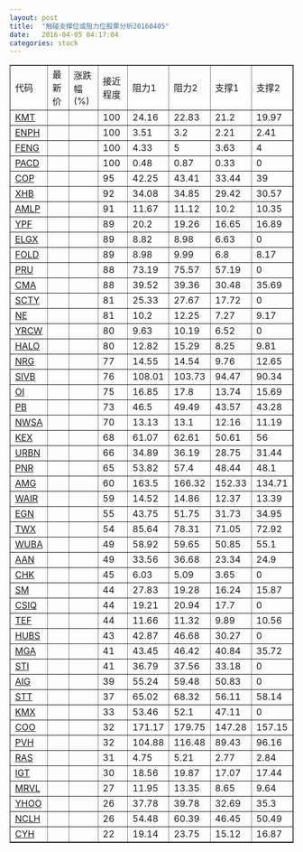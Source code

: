 ```yaml
---
layout: post
title:  "触碰支撑位或阻力位股票分析20160405"
date:   2016-04-05 04:17:04
categories: stock
---
```

<script type="text/javascript">
var stockList = []
stockList.push('gb_kmt');
stockList.push('gb_enph');
stockList.push('gb_feng');
stockList.push('gb_pacd');
stockList.push('gb_cop');
stockList.push('gb_xhb');
stockList.push('gb_amlp');
stockList.push('gb_ypf');
stockList.push('gb_elgx');
stockList.push('gb_fold');
stockList.push('gb_pru');
stockList.push('gb_cma');
stockList.push('gb_scty');
stockList.push('gb_ne');
stockList.push('gb_yrcw');
stockList.push('gb_halo');
stockList.push('gb_nrg');
stockList.push('gb_sivb');
stockList.push('gb_oi');
stockList.push('gb_pb');
stockList.push('gb_nwsa');
stockList.push('gb_kex');
stockList.push('gb_urbn');
stockList.push('gb_pnr');
stockList.push('gb_amg');
stockList.push('gb_wair');
stockList.push('gb_egn');
stockList.push('gb_twx');
stockList.push('gb_wuba');
stockList.push('gb_aan');
stockList.push('gb_chk');
stockList.push('gb_sm');
stockList.push('gb_csiq');
stockList.push('gb_tef');
stockList.push('gb_hubs');
stockList.push('gb_mga');
stockList.push('gb_sti');
stockList.push('gb_aig');
stockList.push('gb_stt');
stockList.push('gb_kmx');
stockList.push('gb_coo');
stockList.push('gb_pvh');
stockList.push('gb_ras');
stockList.push('gb_igt');
stockList.push('gb_mrvl');
stockList.push('gb_yhoo');
stockList.push('gb_nclh');
stockList.push('gb_cyh');
</script>
<table border="1">
 <tr>
 <td>代码</td>
 <td>最新价</td>
 <td>涨跌幅(%)</td>
 <td>接近程度</td>
 <td>阻力1</td>
 <td>阻力2</td>
 <td>支撑1</td>
 <td>支撑2</td>
</tr>
  <tr id="kmt" class="red">
  <td><a href="http://stock.finance.sina.com.cn/usstock/quotes/KMT.html" target="_blank">KMT</a></td><td></td><td></td><td>100</td><td>24.16</td><td>22.83</td><td>21.2</td><td>19.97</td></tr>
  <tr id="enph" class="green">
  <td><a href="http://stock.finance.sina.com.cn/usstock/quotes/ENPH.html" target="_blank">ENPH</a></td><td></td><td></td><td>100</td><td>3.51</td><td>3.2</td><td>2.21</td><td>2.41</td></tr>
  <tr id="feng" class="red">
  <td><a href="http://stock.finance.sina.com.cn/usstock/quotes/FENG.html" target="_blank">FENG</a></td><td></td><td></td><td>100</td><td>4.33</td><td>5</td><td>3.63</td><td>4</td></tr>
  <tr id="pacd" class="red">
  <td><a href="http://stock.finance.sina.com.cn/usstock/quotes/PACD.html" target="_blank">PACD</a></td><td></td><td></td><td>100</td><td>0.48</td><td>0.87</td><td>0.33</td><td>0</td></tr>
  <tr id="cop" class="green">
  <td><a href="http://stock.finance.sina.com.cn/usstock/quotes/COP.html" target="_blank">COP</a></td><td></td><td></td><td>95</td><td>42.25</td><td>43.41</td><td>33.44</td><td>39</td></tr>
  <tr id="xhb" class="red">
  <td><a href="http://stock.finance.sina.com.cn/usstock/quotes/XHB.html" target="_blank">XHB</a></td><td></td><td></td><td>92</td><td>34.08</td><td>34.85</td><td>29.42</td><td>30.57</td></tr>
  <tr id="amlp" class="green">
  <td><a href="http://stock.finance.sina.com.cn/usstock/quotes/AMLP.html" target="_blank">AMLP</a></td><td></td><td></td><td>91</td><td>11.67</td><td>11.12</td><td>10.2</td><td>10.35</td></tr>
  <tr id="ypf" class="green">
  <td><a href="http://stock.finance.sina.com.cn/usstock/quotes/YPF.html" target="_blank">YPF</a></td><td></td><td></td><td>89</td><td>20.2</td><td>19.26</td><td>16.65</td><td>16.89</td></tr>
  <tr id="elgx" class="red">
  <td><a href="http://stock.finance.sina.com.cn/usstock/quotes/ELGX.html" target="_blank">ELGX</a></td><td></td><td></td><td>89</td><td>8.82</td><td>8.98</td><td>6.63</td><td>0</td></tr>
  <tr id="fold" class="red">
  <td><a href="http://stock.finance.sina.com.cn/usstock/quotes/FOLD.html" target="_blank">FOLD</a></td><td></td><td></td><td>89</td><td>8.98</td><td>9.99</td><td>6.8</td><td>8.17</td></tr>
  <tr id="pru" class="red">
  <td><a href="http://stock.finance.sina.com.cn/usstock/quotes/PRU.html" target="_blank">PRU</a></td><td></td><td></td><td>88</td><td>73.19</td><td>75.57</td><td>57.19</td><td>0</td></tr>
  <tr id="cma" class="red">
  <td><a href="http://stock.finance.sina.com.cn/usstock/quotes/CMA.html" target="_blank">CMA</a></td><td></td><td></td><td>88</td><td>39.52</td><td>39.36</td><td>30.48</td><td>35.69</td></tr>
  <tr id="scty" class="red">
  <td><a href="http://stock.finance.sina.com.cn/usstock/quotes/SCTY.html" target="_blank">SCTY</a></td><td></td><td></td><td>81</td><td>25.33</td><td>27.67</td><td>17.72</td><td>0</td></tr>
  <tr id="ne" class="red">
  <td><a href="http://stock.finance.sina.com.cn/usstock/quotes/NE.html" target="_blank">NE</a></td><td></td><td></td><td>81</td><td>10.2</td><td>12.25</td><td>7.27</td><td>9.17</td></tr>
  <tr id="yrcw" class="red">
  <td><a href="http://stock.finance.sina.com.cn/usstock/quotes/YRCW.html" target="_blank">YRCW</a></td><td></td><td></td><td>80</td><td>9.63</td><td>10.19</td><td>6.52</td><td>0</td></tr>
  <tr id="halo" class="green">
  <td><a href="http://stock.finance.sina.com.cn/usstock/quotes/HALO.html" target="_blank">HALO</a></td><td></td><td></td><td>80</td><td>12.82</td><td>15.29</td><td>8.25</td><td>9.81</td></tr>
  <tr id="nrg" class="green">
  <td><a href="http://stock.finance.sina.com.cn/usstock/quotes/NRG.html" target="_blank">NRG</a></td><td></td><td></td><td>77</td><td>14.55</td><td>14.54</td><td>9.76</td><td>12.65</td></tr>
  <tr id="sivb" class="red">
  <td><a href="http://stock.finance.sina.com.cn/usstock/quotes/SIVB.html" target="_blank">SIVB</a></td><td></td><td></td><td>76</td><td>108.01</td><td>103.73</td><td>94.47</td><td>90.34</td></tr>
  <tr id="oi" class="green">
  <td><a href="http://stock.finance.sina.com.cn/usstock/quotes/OI.html" target="_blank">OI</a></td><td></td><td></td><td>75</td><td>16.85</td><td>17.8</td><td>13.74</td><td>15.69</td></tr>
  <tr id="pb" class="red">
  <td><a href="http://stock.finance.sina.com.cn/usstock/quotes/PB.html" target="_blank">PB</a></td><td></td><td></td><td>73</td><td>46.5</td><td>49.49</td><td>43.57</td><td>43.28</td></tr>
  <tr id="nwsa" class="red">
  <td><a href="http://stock.finance.sina.com.cn/usstock/quotes/NWSA.html" target="_blank">NWSA</a></td><td></td><td></td><td>70</td><td>13.13</td><td>13.1</td><td>12.16</td><td>11.19</td></tr>
  <tr id="kex" class="red">
  <td><a href="http://stock.finance.sina.com.cn/usstock/quotes/KEX.html" target="_blank">KEX</a></td><td></td><td></td><td>68</td><td>61.07</td><td>62.61</td><td>50.61</td><td>56</td></tr>
  <tr id="urbn" class="red">
  <td><a href="http://stock.finance.sina.com.cn/usstock/quotes/URBN.html" target="_blank">URBN</a></td><td></td><td></td><td>66</td><td>34.89</td><td>36.19</td><td>28.75</td><td>31.44</td></tr>
  <tr id="pnr" class="red">
  <td><a href="http://stock.finance.sina.com.cn/usstock/quotes/PNR.html" target="_blank">PNR</a></td><td></td><td></td><td>65</td><td>53.82</td><td>57.4</td><td>48.44</td><td>48.1</td></tr>
  <tr id="amg" class="red">
  <td><a href="http://stock.finance.sina.com.cn/usstock/quotes/AMG.html" target="_blank">AMG</a></td><td></td><td></td><td>60</td><td>163.5</td><td>166.32</td><td>152.33</td><td>134.71</td></tr>
  <tr id="wair" class="red">
  <td><a href="http://stock.finance.sina.com.cn/usstock/quotes/WAIR.html" target="_blank">WAIR</a></td><td></td><td></td><td>59</td><td>14.52</td><td>14.86</td><td>12.37</td><td>13.39</td></tr>
  <tr id="egn" class="green">
  <td><a href="http://stock.finance.sina.com.cn/usstock/quotes/EGN.html" target="_blank">EGN</a></td><td></td><td></td><td>55</td><td>43.75</td><td>51.75</td><td>31.73</td><td>34.95</td></tr>
  <tr id="twx" class="green">
  <td><a href="http://stock.finance.sina.com.cn/usstock/quotes/TWX.html" target="_blank">TWX</a></td><td></td><td></td><td>54</td><td>85.64</td><td>78.31</td><td>71.05</td><td>72.92</td></tr>
  <tr id="wuba" class="green">
  <td><a href="http://stock.finance.sina.com.cn/usstock/quotes/WUBA.html" target="_blank">WUBA</a></td><td></td><td></td><td>49</td><td>58.92</td><td>59.65</td><td>50.85</td><td>55.1</td></tr>
  <tr id="aan" class="green">
  <td><a href="http://stock.finance.sina.com.cn/usstock/quotes/AAN.html" target="_blank">AAN</a></td><td></td><td></td><td>49</td><td>33.56</td><td>36.68</td><td>23.34</td><td>24.9</td></tr>
  <tr id="chk" class="green">
  <td><a href="http://stock.finance.sina.com.cn/usstock/quotes/CHK.html" target="_blank">CHK</a></td><td></td><td></td><td>45</td><td>6.03</td><td>5.09</td><td>3.65</td><td>0</td></tr>
  <tr id="sm" class="red">
  <td><a href="http://stock.finance.sina.com.cn/usstock/quotes/SM.html" target="_blank">SM</a></td><td></td><td></td><td>44</td><td>27.83</td><td>19.28</td><td>16.24</td><td>15.87</td></tr>
  <tr id="csiq" class="red">
  <td><a href="http://stock.finance.sina.com.cn/usstock/quotes/CSIQ.html" target="_blank">CSIQ</a></td><td></td><td></td><td>44</td><td>19.21</td><td>20.94</td><td>17.7</td><td>0</td></tr>
  <tr id="tef" class="green">
  <td><a href="http://stock.finance.sina.com.cn/usstock/quotes/TEF.html" target="_blank">TEF</a></td><td></td><td></td><td>44</td><td>11.66</td><td>11.32</td><td>9.89</td><td>10.56</td></tr>
  <tr id="hubs" class="red">
  <td><a href="http://stock.finance.sina.com.cn/usstock/quotes/HUBS.html" target="_blank">HUBS</a></td><td></td><td></td><td>43</td><td>42.87</td><td>46.68</td><td>30.27</td><td>0</td></tr>
  <tr id="mga" class="green">
  <td><a href="http://stock.finance.sina.com.cn/usstock/quotes/MGA.html" target="_blank">MGA</a></td><td></td><td></td><td>41</td><td>43.45</td><td>46.42</td><td>40.84</td><td>35.72</td></tr>
  <tr id="sti" class="red">
  <td><a href="http://stock.finance.sina.com.cn/usstock/quotes/STI.html" target="_blank">STI</a></td><td></td><td></td><td>41</td><td>36.79</td><td>37.56</td><td>33.18</td><td>0</td></tr>
  <tr id="aig" class="red">
  <td><a href="http://stock.finance.sina.com.cn/usstock/quotes/AIG.html" target="_blank">AIG</a></td><td></td><td></td><td>39</td><td>55.24</td><td>59.48</td><td>50.83</td><td>0</td></tr>
  <tr id="stt" class="green">
  <td><a href="http://stock.finance.sina.com.cn/usstock/quotes/STT.html" target="_blank">STT</a></td><td></td><td></td><td>37</td><td>65.02</td><td>68.32</td><td>56.11</td><td>58.14</td></tr>
  <tr id="kmx" class="red">
  <td><a href="http://stock.finance.sina.com.cn/usstock/quotes/KMX.html" target="_blank">KMX</a></td><td></td><td></td><td>33</td><td>53.46</td><td>52.1</td><td>47.11</td><td>0</td></tr>
  <tr id="coo" class="green">
  <td><a href="http://stock.finance.sina.com.cn/usstock/quotes/COO.html" target="_blank">COO</a></td><td></td><td></td><td>32</td><td>171.17</td><td>179.75</td><td>147.28</td><td>157.15</td></tr>
  <tr id="pvh" class="green">
  <td><a href="http://stock.finance.sina.com.cn/usstock/quotes/PVH.html" target="_blank">PVH</a></td><td></td><td></td><td>32</td><td>104.88</td><td>116.48</td><td>89.43</td><td>96.16</td></tr>
  <tr id="ras" class="green">
  <td><a href="http://stock.finance.sina.com.cn/usstock/quotes/RAS.html" target="_blank">RAS</a></td><td></td><td></td><td>31</td><td>4.75</td><td>5.21</td><td>2.77</td><td>2.84</td></tr>
  <tr id="igt" class="red">
  <td><a href="http://stock.finance.sina.com.cn/usstock/quotes/IGT.html" target="_blank">IGT</a></td><td></td><td></td><td>30</td><td>18.56</td><td>19.87</td><td>17.07</td><td>17.44</td></tr>
  <tr id="mrvl" class="green">
  <td><a href="http://stock.finance.sina.com.cn/usstock/quotes/MRVL.html" target="_blank">MRVL</a></td><td></td><td></td><td>27</td><td>11.95</td><td>13.35</td><td>8.65</td><td>9.64</td></tr>
  <tr id="yhoo" class="red">
  <td><a href="http://stock.finance.sina.com.cn/usstock/quotes/YHOO.html" target="_blank">YHOO</a></td><td></td><td></td><td>26</td><td>37.78</td><td>39.78</td><td>32.69</td><td>35.3</td></tr>
  <tr id="nclh" class="green">
  <td><a href="http://stock.finance.sina.com.cn/usstock/quotes/NCLH.html" target="_blank">NCLH</a></td><td></td><td></td><td>26</td><td>54.48</td><td>60.39</td><td>46.45</td><td>50.49</td></tr>
  <tr id="cyh" class="red">
  <td><a href="http://stock.finance.sina.com.cn/usstock/quotes/CYH.html" target="_blank">CYH</a></td><td></td><td></td><td>22</td><td>19.14</td><td>23.75</td><td>15.12</td><td>16.87</td></tr>
</table>
